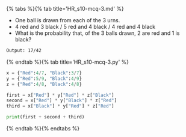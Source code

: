 {% tabs %}{% tab title='HR_s10-mcq-3.md' %}

* One ball is drawn from each of the 3 urns.
* 4 red and 3 black / 5 red and 4 black / 4 red and 4 black
* What is the probability that, of the 3 balls drawn, 2 are red and 1 is black?

```txt
Output: 17/42
```

{% endtab %}{% tab title='HR_s10-mcq-3.py' %}

```py
x = {"Red":4/7, "Black":3/7}
y = {"Red":5/9, "Black":4/9}
z = {"Red":4/8, "Black":4/8}

first = x["Red"] * y["Red"] * z["Black"]
second = x["Red"] * y["Black"] * z["Red"]
third = x["Black"] * y["Red"] * z["Red"]

print(first + second + third)
```

{% endtab %}{% endtabs %}
